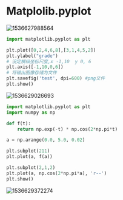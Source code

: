 # Matplolib.pyplot

![1536627988564](C:\Users\DR2016~1\AppData\Local\Temp\1536627988564.png)



```python
import matplotlib.pyplot as plt

plt.plot([0,2,4,6,8],[3,1,4,5,2])
plt.ylabel("grade")
# 设定横纵坐标尺度,x -1,10  y 0, 6 
plt.axis([-1,10,0,6])
# 将输出图像存储为文件
plt.savefig('test', dpi=600) #png文件
plt.show()

```



![1536629026693](C:\Users\DR2016~1\AppData\Local\Temp\1536629026693.png)



```python
import matplotlib.pyplot as plt
import numpy as np 

def f(t):
    return np.exp(-t) * np.cos(2*np.pi*t)

a = np.arange(0.0, 5.0, 0.02)

plt.subplot(211)
plt.plot(a, f(a))

plt.subplot(2,1,2)
plt.plot(a, np.cos(2*np.pi*a), 'r--')
plt.show()
```

![1536629372274](C:\Users\DR2016~1\AppData\Local\Temp\1536629372274.png)





